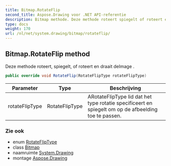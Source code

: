 ```yaml
---
title: Bitmap.RotateFlip
second_title: Aspose.Drawing voor .NET API-referentie
description: Bitmap methode. Deze methode roteert spiegelt of roteert en draait deImage .
type: docs
weight: 170
url: /nl/net/system.drawing/bitmap/rotateflip/
---
```

## Bitmap.RotateFlip method

Deze methode roteert, spiegelt, of roteert en draait deImage .

```csharp
public override void RotateFlip(RotateFlipType rotateFlipType)
```

| Parameter | Type | Beschrijving |
| --- | --- | --- |
| rotateFlipType | RotateFlipType | ARotateFlipType lid dat het type rotatie specificeert en spiegelt om op de afbeelding toe te passen. |

### Zie ook

* enum [RotateFlipType](../../rotatefliptype/)
* class [Bitmap](../)
* naamruimte [System.Drawing](../../bitmap/)
* montage [Aspose.Drawing](../../../)


